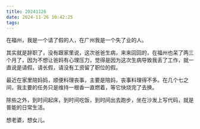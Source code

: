 ```yaml
---
title: 20241126
date: 2024-11-26 10:42:25
tags:
---
```


在福州，我是一个请了假的人，在广州我是一个失了业的人。

其实就是辞职了，没有跟家里说，这次爸爸生病，来来回回的，在福州也呆了两三个月了，因为不想让爸妈有心理压力，觉得是因为这次生病导致我丢了工作，就一直说是请假，请长假，请没有工资留了职位的假。

最近在家里陪妈妈，顺便料理丧事，主要是陪妈，丧事料理得不多。在几个七之间，我主要的任务只是维持一根香一直燃着，等它快烧完了去换。

除些之外，到时间起床，到时间吃饭，到时间出去跑步，坐在沙发上写代码，就是普能的日常生活。

想老婆，想女儿。